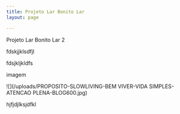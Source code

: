 ```yaml
---
title: Projeto Lar Bonito Lar
layout: page

---
```

Projeto Lar Bonito Lar 2

fdskjjklsdfjl

fdsjkljkldfs

imagem

![](/uploads/PROPOSITO-SLOWLIVING-BEM VIVER-VIDA SIMPLES-ATENCAO PLENA-BLOG600.jpg)

hjfjdjlksjdfkl
